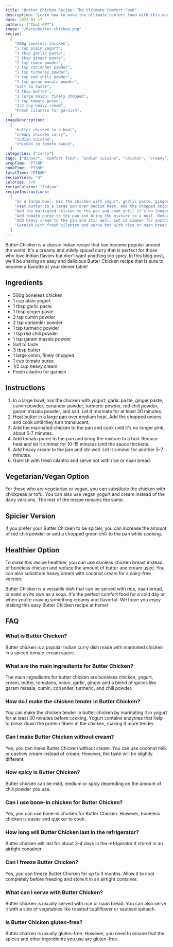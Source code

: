```yaml
---
title: "Butter Chicken Recipe: The Ultimate Comfort Food"
description: "Learn how to make the ultimate comfort food with this easy Butter Chicken recipe. Perfectly balanced flavors and a creamy texture make this dish a crowd-pleaser at any dinner table!"
date: 2022-03-17
authors: ["Chat-GPT"]
image: "/hero/butter-chicken.png"
recipe:
  [
    "500g boneless chicken",
    "1 cup plain yogurt",
    "1 tbsp garlic paste",
    "1 tbsp ginger paste",
    "2 tsp cumin powder",
    "2 tsp coriander powder",
    "1 tsp turmeric powder",
    "1 tsp red chili powder",
    "1 tsp garam masala powder",
    "Salt to taste",
    "3 tbsp butter",
    "1 large onion, finely chopped",
    "1 cup tomato puree",
    "1/2 cup heavy cream",
    "Fresh cilantro for garnish",
  ]
imageDescription:
  [
    "butter chicken in a bowl",
    "creamy chicken curry",
    "Indian cuisine",
    "chicken in tomato sauce",
  ]
categories: ["curry"]
tags: ["dinner", "comfort food", "Indian cuisine", "chicken", "creamy"]
prepTime: "PT30M"
cookTime: "PT30M"
totalTime: "PT60M"
recipeYield: "4"
calories: 370
recipeCuisine: "Indian"
recipeInstructions:
  [
    "In a large bowl, mix the chicken with yogurt, garlic paste, ginger paste, cumin powder, coriander powder, turmeric powder, red chili powder, garam masala powder, and salt. Let it marinate for at least 30 minutes.",
    "Heat butter in a large pan over medium heat. Add the chopped onions and cook until they turn translucent.",
    "Add the marinated chicken to the pan and cook until it's no longer pink, about 5-7 minutes.",
    "Add tomato puree to the pan and bring the mixture to a boil. Reduce heat and let it simmer for 10-15 minutes until the sauce thickens.",
    "Add heavy cream to the pan and stir well. Let it simmer for another 5-7 minutes.",
    "Garnish with fresh cilantro and serve hot with rice or naan bread.",
  ]
---
```


Butter Chicken is a classic Indian recipe that has become popular around the world. It's a creamy and mildly spiced curry that is perfect for those who love Indian flavors but don't want anything too spicy. In this blog post, we'll be sharing an easy and delicious Butter Chicken recipe that is sure to become a favorite at your dinner table!

## Ingredients

- 500g boneless chicken
- 1 cup plain yogurt
- 1 tbsp garlic paste
- 1 tbsp ginger paste
- 2 tsp cumin powder
- 2 tsp coriander powder
- 1 tsp turmeric powder
- 1 tsp red chili powder
- 1 tsp garam masala powder
- Salt to taste
- 3 tbsp butter
- 1 large onion, finely chopped
- 1 cup tomato puree
- 1/2 cup heavy cream
- Fresh cilantro for garnish

## Instructions

1. In a large bowl, mix the chicken with yogurt, garlic paste, ginger paste, cumin powder, coriander powder, turmeric powder, red chili powder, garam masala powder, and salt. Let it marinate for at least 30 minutes.
2. Heat butter in a large pan over medium heat. Add the chopped onions and cook until they turn translucent.
3. Add the marinated chicken to the pan and cook until it's no longer pink, about 5-7 minutes.
4. Add tomato puree to the pan and bring the mixture to a boil. Reduce heat and let it simmer for 10-15 minutes until the sauce thickens.
5. Add heavy cream to the pan and stir well. Let it simmer for another 5-7 minutes.
6. Garnish with fresh cilantro and serve hot with rice or naan bread.

## Vegetarian/Vegan Option

For those who are vegetarian or vegan, you can substitute the chicken with chickpeas or tofu. You can also use vegan yogurt and cream instead of the dairy versions. The rest of the recipe remains the same.

## Spicier Version

If you prefer your Butter Chicken to be spicier, you can increase the amount of red chili powder or add a chopped green chili to the pan while cooking.

## Healthier Option

To make this recipe healthier, you can use skinless chicken breast instead of boneless chicken and reduce the amount of butter and cream used. You can also substitute heavy cream with coconut cream for a dairy-free version.

Butter Chicken is a versatile dish that can be served with rice, naan bread, or even on its own as a soup. It's the perfect comfort food for a cold day or when you're craving something creamy and flavorful. We hope you enjoy making this easy Butter Chicken recipe at home!

## FAQ

### What is Butter Chicken?

Butter chicken is a popular Indian curry dish made with marinated chicken in a spiced tomato-cream sauce.

### What are the main ingredients for Butter Chicken?

The main ingredients for butter chicken are boneless chicken, yogurt, cream, butter, tomatoes, onion, garlic, ginger and a blend of spices like garam masala, cumin, coriander, turmeric, and chili powder.

### How do I make the chicken tender in Butter Chicken?

You can make the chicken tender in butter chicken by marinating it in yogurt for at least 30 minutes before cooking. Yogurt contains enzymes that help to break down the protein fibers in the chicken, making it more tender.

### Can I make Butter Chicken without cream?

Yes, you can make Butter Chicken without cream. You can use coconut milk or cashew cream instead of cream. However, the taste will be slightly different.

### How spicy is Butter Chicken?

Butter chicken can be mild, medium or spicy depending on the amount of chili powder you use.

### Can I use bone-in chicken for Butter Chicken?

Yes, you can use bone-in chicken for Butter Chicken. However, boneless chicken is easier and quicker to cook.

### How long will Butter Chicken last in the refrigerator?

Butter chicken will last for about 3-4 days in the refrigerator if stored in an airtight container.

### Can I freeze Butter Chicken?

Yes, you can freeze Butter Chicken for up to 3 months. Allow it to cool completely before freezing and store it in an airtight container.

### What can I serve with Butter Chicken?

Butter chicken is usually served with rice or naan bread. You can also serve it with a side of vegetables like roasted cauliflower or sautéed spinach.

### Is Butter Chicken gluten-free?

Butter chicken is usually gluten-free. However, you need to ensure that the spices and other ingredients you use are gluten-free.
